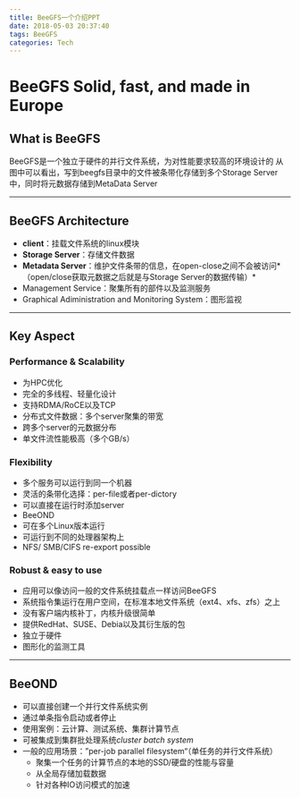 ```yaml
---
title: BeeGFS一个介绍PPT
date: 2018-05-03 20:37:40
tags: BeeGFS
categories: Tech
---
```


# BeeGFS Solid, fast, and made in Europe
## What is BeeGFS
BeeGFS是一个独立于硬件的并行文件系统，为对性能要求较高的环境设计的
从图中可以看出，写到beegfs目录中的文件被条带化存储到多个Storage Server中，同时将元数据存储到MetaData Server
<!-- more -->
---
## BeeGFS Architecture
- **client**：挂载文件系统的linux模块
- **Storage Server**：存储文件数据
- **Metadata Server**：维护文件条带的信息，在open-close之间不会被访问*（open/close获取元数据之后就是与Storage Server的数据传输）*
- Management Service：聚集所有的部件以及监测服务
- Graphical Adiministration and Monitoring System：图形监视

---
## Key Aspect
### Performance & Scalability
- 为HPC优化
- 完全的多线程、轻量化设计
- 支持RDMA/RoCE以及TCP
- 分布式文件数据：多个server聚集的带宽
- 跨多个server的元数据分布
- 单文件流性能极高（多个GB/s）
### Flexibility
- 多个服务可以运行到同一个机器
- 灵活的条带化选择：per-file或者per-dictory
- 可以直接在运行时添加server
- BeeOND
- 可在多个Linux版本运行
- 可运行到不同的处理器架构上
- NFS/ SMB/CIFS re-export possible
### Robust & easy to use
- 应用可以像访问一般的文件系统挂载点一样访问BeeGFS
- 系统指令集运行在用户空间，在标准本地文件系统（ext4、xfs、zfs）之上
- 没有客户端内核补丁，内核升级很简单
- 提供RedHat、SUSE、Debia以及其衍生版的包
- 独立于硬件
- 图形化的监测工具

---
## BeeOND
- 可以直接创建一个并行文件系统实例
- 通过单条指令启动或者停止
- 使用案例：云计算、测试系统、集群计算节点
- 可被集成到集群批处理系统*cluster batch system*
- 一般的应用场景：”per-job parallel filesystem“（单任务的并行文件系统）
	- 聚集一个任务的计算节点的本地的SSD/硬盘的性能与容量
	- 从全局存储加载数据
	- 针对各种IO访问模式的加速 	
